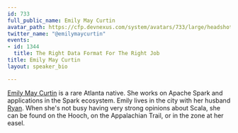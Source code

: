 ```yaml
---
id: 733
full_public_name: Emily May Curtin
avatar_path: https://cfp.devnexus.com/system/avatars/733/large/headshot.jpg?1510601754
twitter_name: "@emilymaycurtin"
events:
- id: 1344
  title: The Right Data Format For The Right Job
title: Emily May Curtin
layout: speaker_bio

---
```

<a href="http://framebit.org/">Emily May Curtin</a> is a rare Atlanta native. She works on Apache Spark and applications in the Spark ecosystem. Emily lives in the city with her husband <a href="http://ratml.org/">Ryan</a>. When she's not busy having very strong opinions about Scala, she can be found on the Hooch, on the Appalachian Trail, or in the zone at her easel.
